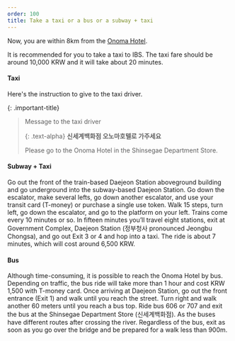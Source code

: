 ```yaml
---
order: 100
title: Take a taxi or a bus or a subway + taxi
---
```

Now, you are within 8km from the [Onoma Hotel](https://www.marriott.com/en-us/hotels/cjjak-hotel-onoma-daejeon-autograph-collection/overview/).

It is recommended for you to take a taxi to IBS. The taxi fare should be around 10,000 KRW and it will take about 20 minutes.

#### Taxi
Here's the instruction to give to the taxi driver. 

{: .important-title}
> Message to the taxi driver
> 
> {: .text-alpha}
> **신세계백화점 오노마호텔로 가주세요**
> 
> Please go to the Onoma Hotel in the Shinsegae Department Store.

#### Subway + Taxi

Go out the front of the train-based Daejeon Station aboveground building and go underground into the subway-based Daejeon Station. Go down the escalator, make several lefts, go down another escalator, and use your transit card (T-money) or purchase a single use token. Walk 15 steps, turn left, go down the escalator, and go to the platform on your left. Trains come every 10 minutes or so. In fifteen minutes you’ll travel eight stations, exit at Government Complex, Daejeon Station (정부청사 pronounced Jeongbu Chongsa), and go out Exit 3 or 4 and hop into a taxi. The ride is about 7 minutes, which will cost around 6,500 KRW. 

#### Bus

Although time-consuming, it is possible to reach the Onoma Hotel by bus. Depending on traffic, the bus ride will take more than 1 hour and cost KRW 1,500 with T-money card. Once arriving at Daejeon Station, go out the front entrance (Exit 1) and walk until you reach the street. Turn right and walk another 60 meters until you reach a bus top. Ride bus 606 or 707 and exit the bus 
at the Shinsegae Department Store (신세계백화점). As the buses have different routes after crossing the river. Regardless of the bus, exit as soon as you go over the bridge and be prepared for a walk less than 900m.
